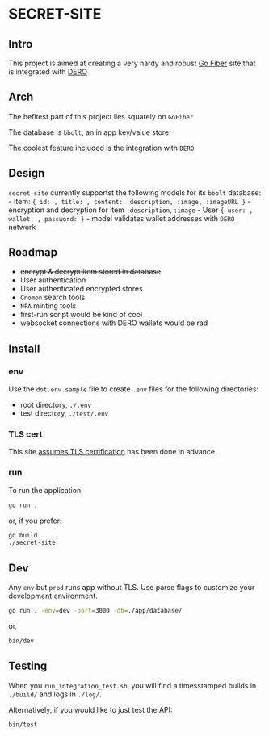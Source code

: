 # SECRET-SITE
## Intro
This project is aimed at creating a very hardy and robust [Go Fiber](https://gofiber.io/) site that is integrated with [DERO](https://dero.io)

## Arch
The hefitest part of this project lies squarely on `GoFiber`

The database is `bbolt`, an in app key/value store. 

The coolest feature included is the integration with `DERO`

## Design
`secret-site` currently supportst the following models for its `bbolt` database: 
    - Item: `{ id: , title: , content: :description, :image, :imageURL }`
        - encryption and decryption for item `:description`, `:image`
    - User `{ user: , wallet: , password: }`
        - model validates wallet addresses with `DERO` network

## Roadmap
- ~~encrypt & decrypt item stored in database~~
- User authentication
- User authenticated encrypted stores
- `Gnomon` search tools
- `NFA` minting tools
- first-run script would be kind of cool
- websocket connections with DERO wallets would be rad 

## Install

### env
Use the `dot.env.sample` file to create `.env` files for the following directories:
- root directory, `./.env` 
- test directory, `./test/.env`

### TLS cert
This site [assumes TLS certification](https://github.com/secretnamebasis/secret-site/blob/cd559806442bad5553464d6fbee86966fec1aa3e/app/site.go#L41) has been done in advance.

### run
To run the application: 
```sh
go run .
``` 
or, if you prefer:  
```sh
go build . 
./secret-site
```

## Dev 
Any `env` but `prod` runs app without TLS. Use parse flags to customize your development environment. 
```sh
go run . -env=dev -port=3000 -db=./app/database/
```
or,
```sh
bin/dev
```
## Testing
When you `run_integration_test.sh`, you will find a timesstamped builds in `./build/` and logs in `./log/`.

Alternatively, if you would like to just test the API:
```sh
bin/test
```
